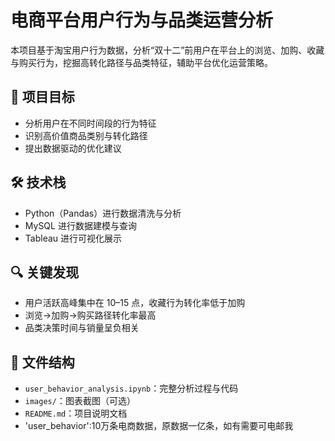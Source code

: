 # 电商平台用户行为与品类运营分析

本项目基于淘宝用户行为数据，分析“双十二”前用户在平台上的浏览、加购、收藏与购买行为，挖掘高转化路径与品类特征，辅助平台优化运营策略。

## 📌 项目目标
- 分析用户在不同时间段的行为特征
- 识别高价值商品类别与转化路径
- 提出数据驱动的优化建议

## 🛠 技术栈
- Python（Pandas）进行数据清洗与分析
- MySQL 进行数据建模与查询
- Tableau 进行可视化展示

## 🔍 关键发现
- 用户活跃高峰集中在 10–15 点，收藏行为转化率低于加购  
- 浏览→加购→购买路径转化率最高  
- 品类决策时间与销量呈负相关

## 📁 文件结构
- `user_behavior_analysis.ipynb`：完整分析过程与代码
- `images/`：图表截图（可选）
- `README.md`：项目说明文档
- 'user_behavior':10万条电商数据，原数据一亿条，如有需要可电邮我


